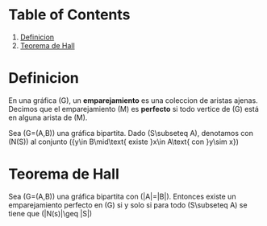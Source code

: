 
# Table of Contents

1.  [Definicion](#org8538b59)
2.  [Teorema de Hall](#org10c9d61)



<a id="org8538b59"></a>

# Definicion

En una gráfica \(G\), un **emparejamiento** es una coleccion de aristas ajenas.
Decimos que el emparejamiento \(M\) es **perfecto** si todo
vertice de \(G\) está en alguna arista de \(M\).

Sea \(G=(A,B)\) una gráfica bipartita. Dado \(S\subseteq A\),
denotamos con \(N(S)\) al conjunto \(\{y\in B\mid\text{ existe }x\in
A\text{ con }y\sim x\}\)


<a id="org10c9d61"></a>

# Teorema de Hall

Sea \(G=(A,B)\) una gráfica bipartita con \(|A|=|B|\). Entonces existe
un emparejamiento perfecto en \(G\) si y solo si para todo
\(S\subseteq A\) se tiene que \(|N(s)|\geq |S|\) 


